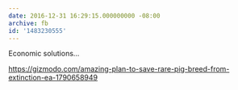 ```yaml
---
date: 2016-12-31 16:29:15.000000000 -08:00
archive: fb
id: '1483230555'
---
```


Economic solutions...

https://gizmodo.com/amazing-plan-to-save-rare-pig-breed-from-extinction-ea-1790658949
